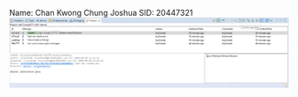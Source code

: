 Name: Chan Kwong Chung Joshua
SID: 20447321
![image](https://github.com/joshuackc/comp3111-lab1-demo/blob/master/Lab1_history.png)